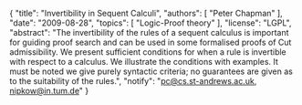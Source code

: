 {
    "title": "Invertibility in Sequent Calculi",
    "authors": [
        "Peter Chapman"
    ],
    "date": "2009-08-28",
    "topics": [
        "Logic-Proof theory"
    ],
    "license": "LGPL",
    "abstract": "The invertibility of the rules of a sequent calculus is important for guiding proof search and can be used in some formalised proofs of Cut admissibility. We present sufficient conditions for when a rule is invertible with respect to a calculus. We illustrate the conditions with examples. It must be noted we give purely syntactic criteria; no guarantees are given as to the suitability of the rules.",
    "notify": "pc@cs.st-andrews.ac.uk, nipkow@in.tum.de"
}